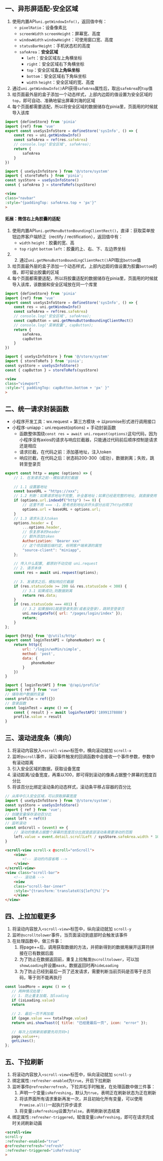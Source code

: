 ## 一、异形屏适配-安全区域

1. 使用内置API`uni.getWindowInfo()`，返回值中有：
	- `pixelRatio`：设备像素比
	- `screenWidth` `screenHeight`：屏幕宽、高度
	- `windowWidth` `windowHeight`：可使用窗口宽、高度
	- `statusBarHeight`：手机状态栏的高度
	- `safeArea`：**安全区域**
		- `left`：安全区域左上角横坐标
		- `right`：安全区域右下角横坐标
		- `top`：安全区域**左上角纵坐标**
		- `bottom`：安全区域右下角纵坐标
		- `width` `height`：安全区域的宽、高度
2. 通过`uni.getWindowInfo()`API获得`safeArea`属性后，取出`safeArea`的`top`值
3. 给页面最外层的盒子添加一个动态样式，上部内边距的值设置为安全区域的`top`，即可自动、准确地留出屏幕刘海的区域
4. 每个页面都需要适配，所以将安全区域的数据储存在pinia里，页面用的时候就导入该库

```js file:src/store/system
import {defineStore} from 'pinia'
import {ref} from 'vue'
export const useSysInfoStore = defineStore('sysInfo', () => {
	const res = uni.getWindowInfo()
	const safeArea = ref(res.safeArea)
	// console.log('安全区域', safeArea);
	return {
		safeArea
	}
})
```

```js file:需要适配屏幕的页面
import { useSysInfoStore } from '@/store/system'
import { storeToRefs } from 'pinia';
const sysStore = useSysInfoStore()
const { safeArea } = storeToRefs(sysStore)
```

```html file:需要适配屏幕的页面
<view 
class="navbar" 
:style="{paddingTop: safeArea.top + 'px'}"
>
```

#### 拓展：微信右上角胶囊的适配
1. 使用内置API`uni.getMenuButtonBoundingClientRect()`，直译：获取菜单按钮边界客户端矫正（rectify / rectification），返回值中有：
	- `width` `height`：胶囊的宽、高
	- `top` `right` `bottom` `left`：胶囊的上、右、下、左边界坐标
2. 2. 通过`uni.getMenuButtonBoundingClientRect()`API取出`bottom`值
3. 给页面最外层的盒子添加一个动态样式，上部内边距的值设置为胶囊`bottom`的值，即可留出胶囊的区域
4. 每个页面都需要适配，所以将胶囊适配的数据储存在pinia里，页面用的时候就导入该库，该数据和安全区域放在同一个库里

```js file:src/store/system.js hl:7,8,11
import {defineStore} from 'pinia'
import {ref} from 'vue'
export const useSysInfoStore = defineStore('sysInfo', () => {
	const res = uni.getWindowInfo()
	const safeArea = ref(res.safeArea)
	// console.log('安全区域', safeArea);
	const capButton = uni.getMenuButtonBoundingClientRect()
	// console.log('菜单胶囊', capButton);
	return {
		safeArea,
		capButton
	}
})
```

```js file:需要适配屏幕的页面
import { useSysInfoStore } from '@/store/system'
import { storeToRefs } from 'pinia';
const sysStore = useSysInfoStore()
const { capButton } = storeToRefs(sysStore)
```

```html file:需要适配屏幕的页面
<view
class="viewport"
:style="{ paddingTop: capButton.bottom + 'px' }"
>
```

## 二、统一请求封装函数
- 小程序开发工具：wx.request + 第三方模块 → 以promise形式进行调用接口
- 小程序-uniapp：uni.request(options) + 手动封装函数
	- 函数整体围绕`const res = await uni.request(options)`这句代码，因为小程序没有axios的请求与响应拦截器，只能通过代码前后顺序控制是请求还是相应
	- 请求拦截，在代码之前：添加基地址，注入token
	- 响应拦截，在代码之后：状态码200-300（成功），数据剥离；失败，跳转至登录页

```js file:src/utils/http.js
export const http = async (options) => {
	// 1. 在发请求之前--模拟请求拦截器
	
	// 1.1 设置基地址
	const baseURL = "https://xxx";
	// 1.2 判断：如果请求地址不完整, 补全基地址；如果已经是完整的地址, 就直接使用
	if (options.url.indexOf("http") !== 0) {
		// 这里不用 === -1，是考虑到地址非开头部分出现了http的情况
		options.url = baseURL + options.url;
	}
	// 1.3 请求头注入token
	options.header = {
		...options.header,
		// 恢复原本的header
		// 额外添加token
		Authorization: 'Bearer xxx'
		// 这个项目跟后端约定, 标明客户端来源的属性
		"source-client": "miniapp",
	};
	
	// 传入什么配置, 都原封不动交给 uni.request
	// 2. 请求本体
	const res = await uni.request(options);
	
	// 3. 发请求之后，模拟响应拦截器
	if (res.statusCode >= 200 && res.statusCode < 300) {
		// 3.1 如果成功,则数据剥离
		return res.data;
	}
	if (res.statusCode === 401) {
		// 3.2 如果报401就是登录失效(或者没登录)，跳转至登录页
		uni.navigateTo({ url: "/pages/login/index" });
		return;
	}
};
```

```js title:封装接口
import {http} from '@/utils/http'
export const loginTestAPI = (phoneNumber) => {
	return http({
		url: '/login/wxMin/simple',
		method: 'post',
		data: {
			phoneNumber
		}
	})
}
```

```js title:调用接口
import { loginTestAPI } from '@/api/profile'
import { ref } from 'vue'
// 储存用户数据的变量
const profile = ref({})
// 登录函数
const loginTest = async () => {
	const { result } = await loginTestAPI('18991378888')
	profile.value = result
}
```

## 三、滚动进度条（横向）
1. 将滚动内容放入`<scroll-view>`标签中，横向滚动就加 `scroll-x`
2. 监听`@scroll`事件，滚动事件触发的回调函数中会接收一个事件参数，参数中有滚动距离
4. 引入安全区域的数据，获取设备宽度
5. 滚动距离/设备宽度，再乘以100，即可得到滚动的像素占据整个屏幕的宽度百分比
6. 将该百分比绑定滚动条的动态样式，滚动条平移占容器的百分比

```js
// 从库中引入安全区域，可以获取屏幕宽度
import { useSysInfoStore } from '@/store/system';
const sysStore = useSysInfoStore()
import { ref } from 'vue';
// 创建变量保存滚动百分比
const left = ref(0)
// 监听滚动
const onScroll = (event) => {
	// 滚动的像素占据整个屏幕的宽度百分比就是底部滚动条需要滑动的范围
	left.value = event.detail.scrollLeft / sysStore.safeArea.width * 100
}
```

```html
<scroll-view scroll-x @scroll="onScroll">
	<view>
		<!-- 滚动的内容省略 -->
	</view>
</scroll-view>
<view class="scroll-bar">
	<!-- 滚动条 -->
	<view 
	class="scroll-bar-inner" 
	:style="{transform:`translateX(${left}%)`}">
	</view>
</view>
```

## 四、上拉加载更多

1. 将滚动内容放入`<scroll-view>`标签中，纵向滚动就加 `scroll-y`
2. 监听`@scrolltolower`事件，当页面滚动到底部时会触发该事件
3. 在处理函数中，做三件事：
	1. 将page++后，调用获取数据的方法，并把新得到的数据用展开运算符拼接在已有数据后面
	2. 为了防止在数据返回前，重复上拉触发`@scrolltolower`，可以加`showLoading`并设置`mask`，数据返回时再`hideLoading`
	3. 为了防止已经到最后一页了还发请求，需要判断当前页码是否等于总页码，等于则不能再执行


 ```js
const loadMore = async () => {
	// 两种情况处理：
	// 1. 防止重复加载，加loading
	if (isLoading.value)
	return
	
	// 2. 最后一页不再加载
	if (page.value === totalPage.value)
	return uni.showToast({ title: "已经是最后一页", icon: "error" });
	
	// 每次上拉刷新前都要先将页码+1
	page.value++;
	getLikes();
};
```

## 五、下拉刷新

1. 将滚动内容放入`<scroll-view>`标签中，纵向滚动就加 `scroll-y`
2. 绑定属性`:refresher-enabled`为`true`，开启下拉刷新
3. 监听事件`@refresherrefresh`，下拉并松手时触发，在处理函数中做三件事：
	1. 声明一个变量`isRefreshing`，默认为`true`，表明正在刷新状态为正在刷新
	2. 将该界面所有请求重新再发一次，并且初始化所有变量，可以使用`Promise.all()`一起执行异步请求
	3. 将变量`isRefreshing`设置为`false`，表明刷新状态结束
4.  绑定属性`:refresher-triggered`，赋值变量`isRefreshing`，即可在请求完成时关闭刷新动画

```html
<scroll-view
scroll-y
:refresher-enabled="true" 
@refresherrefresh="refresh" 
:refresher-triggered="isRefreshing"
>
```